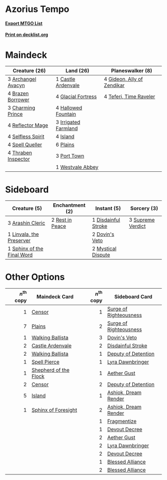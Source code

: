 # Azorius Tempo

#### [Export MTGO List](../collection/Azorius%20Tempo/Azorius%20Tempo.txt)
#### [Print on decklist.org](http://decklist.org/?deckmain=3%09Archangel%20Avacyn%0A4%09Brazen%20Borrower%0A1%09Castle%20Ardenvale%0A3%09Charming%20Prince%0A4%09Gideon,%20Ally%20of%20Zendikar%0A4%09Glacial%20Fortress%0A4%09Hallowed%20Fountain%0A3%09Irrigated%20Farmland%0A4%09Island%0A6%09Plains%0A3%09Port%20Town%0A4%09Reflector%20Mage%0A4%09Selfless%20Spirit%0A4%09Spell%20Queller%0A4%09Teferi,%20Time%20Raveler%0A4%09Thraben%20Inspector%0A1%09Westvale%20Abbey&deckside=3%09Arashin%20Cleric%0A1%09Disdainful%20Stroke%0A2%09Dovin's%20Veto%0A1%09Linvala,%20the%20Preserver%0A2%09Mystical%20Dispute%0A2%09Rest%20in%20Peace%0A1%09Sphinx%20of%20the%20Final%20Word%0A3%09Supreme%20Verdict)
# Maindeck

|                                        Creature (26)                                         |                                           Land (26)                                           |                                          Planeswalker (8)                                           |
|----------------------------------------------------------------------------------------------|-----------------------------------------------------------------------------------------------|-----------------------------------------------------------------------------------------------------|
|3 [Archangel Avacyn](http://gatherer.wizards.com/Pages/Card/Details.aspx?multiverseid=409741) |1 [Castle Ardenvale](http://gatherer.wizards.com/Pages/Card/Details.aspx?multiverseid=473200)  |4 [Gideon, Ally of Zendikar](http://gatherer.wizards.com/Pages/Card/Details.aspx?multiverseid=401897)|
|4 [Brazen Borrower](http://gatherer.wizards.com/Pages/Card/Details.aspx?multiverseid=473001)  |4 [Glacial Fortress](http://gatherer.wizards.com/Pages/Card/Details.aspx?multiverseid=190562)  |4 [Teferi, Time Raveler](http://gatherer.wizards.com/Pages/Card/Details.aspx?multiverseid=461148)    |
|3 [Charming Prince](http://gatherer.wizards.com/Pages/Card/Details.aspx?multiverseid=472970)  |4 [Hallowed Fountain](http://gatherer.wizards.com/Pages/Card/Details.aspx?multiverseid=97071)  |                                                                                                     |
|4 [Reflector Mage](http://gatherer.wizards.com/Pages/Card/Details.aspx?multiverseid=407667)   |3 [Irrigated Farmland](http://gatherer.wizards.com/Pages/Card/Details.aspx?multiverseid=426947)|                                                                                                     |
|4 [Selfless Spirit](http://gatherer.wizards.com/Pages/Card/Details.aspx?multiverseid=414332)  |4 [Island](http://gatherer.wizards.com/Pages/Card/Details.aspx?multiverseid=439857)            |                                                                                                     |
|4 [Spell Queller](http://gatherer.wizards.com/Pages/Card/Details.aspx?multiverseid=414494)    |6 [Plains](http://gatherer.wizards.com/Pages/Card/Details.aspx?multiverseid=439856)            |                                                                                                     |
|4 [Thraben Inspector](http://gatherer.wizards.com/Pages/Card/Details.aspx?multiverseid=409784)|3 [Port Town](http://gatherer.wizards.com/Pages/Card/Details.aspx?multiverseid=410046)         |                                                                                                     |
|                                                                                              |1 [Westvale Abbey](http://gatherer.wizards.com/Pages/Card/Details.aspx?multiverseid=410049)    |                                                                                                     |


# Sideboard

|                                            Creature (5)                                             |                                     Enchantment (2)                                      |                                         Instant (5)                                          |                                        Sorcery (3)                                         |
|-----------------------------------------------------------------------------------------------------|------------------------------------------------------------------------------------------|----------------------------------------------------------------------------------------------|--------------------------------------------------------------------------------------------|
|3 [Arashin Cleric](http://gatherer.wizards.com/Pages/Card/Details.aspx?multiverseid=391791)          |2 [Rest in Peace](http://gatherer.wizards.com/Pages/Card/Details.aspx?multiverseid=442021)|1 [Disdainful Stroke](http://gatherer.wizards.com/Pages/Card/Details.aspx?multiverseid=420705)|3 [Supreme Verdict](http://gatherer.wizards.com/Pages/Card/Details.aspx?multiverseid=438776)|
|1 [Linvala, the Preserver](http://gatherer.wizards.com/Pages/Card/Details.aspx?multiverseid=407535)  |                                                                                          |2 [Dovin's Veto](http://gatherer.wizards.com/Pages/Card/Details.aspx?multiverseid=461120)     |                                                                                            |
|1 [Sphinx of the Final Word](http://gatherer.wizards.com/Pages/Card/Details.aspx?multiverseid=407573)|                                                                                          |2 [Mystical Dispute](http://gatherer.wizards.com/Pages/Card/Details.aspx?multiverseid=473020) |                                                                                            |


# Other Options

|*n*<sup>th</sup> copy|                                         Maindeck Card                                          |*n*<sup>th</sup> copy|                                         Sideboard Card                                          |
|--------------------:|------------------------------------------------------------------------------------------------|--------------------:|-------------------------------------------------------------------------------------------------|
|                    1|[Censor](http://gatherer.wizards.com/Pages/Card/Details.aspx?multiverseid=426748)               |                    1|[Surge of Righteousness](http://gatherer.wizards.com/Pages/Card/Details.aspx?multiverseid=394720)|
|                    7|[Plains](http://gatherer.wizards.com/Pages/Card/Details.aspx?multiverseid=439856)               |                    2|[Surge of Righteousness](http://gatherer.wizards.com/Pages/Card/Details.aspx?multiverseid=394720)|
|                    1|[Walking Ballista](http://gatherer.wizards.com/Pages/Card/Details.aspx?multiverseid=423848)     |                    3|[Dovin's Veto](http://gatherer.wizards.com/Pages/Card/Details.aspx?multiverseid=461120)          |
|                    2|[Castle Ardenvale](http://gatherer.wizards.com/Pages/Card/Details.aspx?multiverseid=473200)     |                    2|[Disdainful Stroke](http://gatherer.wizards.com/Pages/Card/Details.aspx?multiverseid=420705)     |
|                    2|[Walking Ballista](http://gatherer.wizards.com/Pages/Card/Details.aspx?multiverseid=423848)     |                    1|[Deputy of Detention](http://gatherer.wizards.com/Pages/Card/Details.aspx?multiverseid=457309)   |
|                    1|[Spell Pierce](http://gatherer.wizards.com/Pages/Card/Details.aspx?multiverseid=425876)         |                    1|[Lyra Dawnbringer](http://gatherer.wizards.com/Pages/Card/Details.aspx?multiverseid=442914)      |
|                    1|[Shepherd of the Flock](http://gatherer.wizards.com/Pages/Card/Details.aspx?multiverseid=472990)|                    1|[Aether Gust](http://gatherer.wizards.com/Pages/Card/Details.aspx?multiverseid=466796)           |
|                    2|[Censor](http://gatherer.wizards.com/Pages/Card/Details.aspx?multiverseid=426748)               |                    2|[Deputy of Detention](http://gatherer.wizards.com/Pages/Card/Details.aspx?multiverseid=457309)   |
|                    5|[Island](http://gatherer.wizards.com/Pages/Card/Details.aspx?multiverseid=439857)               |                    1|[Ashiok, Dream Render](http://gatherer.wizards.com/Pages/Card/Details.aspx?multiverseid=461155)  |
|                    1|[Sphinx of Foresight](http://gatherer.wizards.com/Pages/Card/Details.aspx?multiverseid=457199)  |                    2|[Ashiok, Dream Render](http://gatherer.wizards.com/Pages/Card/Details.aspx?multiverseid=461155)  |
|                     |                                                                                                |                    1|[Fragmentize](http://gatherer.wizards.com/Pages/Card/Details.aspx?multiverseid=417587)           |
|                     |                                                                                                |                    1|[Devout Decree](http://gatherer.wizards.com/Pages/Card/Details.aspx?multiverseid=466767)         |
|                     |                                                                                                |                    2|[Aether Gust](http://gatherer.wizards.com/Pages/Card/Details.aspx?multiverseid=466796)           |
|                     |                                                                                                |                    2|[Lyra Dawnbringer](http://gatherer.wizards.com/Pages/Card/Details.aspx?multiverseid=442914)      |
|                     |                                                                                                |                    2|[Devout Decree](http://gatherer.wizards.com/Pages/Card/Details.aspx?multiverseid=466767)         |
|                     |                                                                                                |                    1|[Blessed Alliance](http://gatherer.wizards.com/Pages/Card/Details.aspx?multiverseid=414302)      |
|                     |                                                                                                |                    2|[Blessed Alliance](http://gatherer.wizards.com/Pages/Card/Details.aspx?multiverseid=414302)      |

